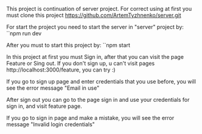 This project is continuation of server project. For correct using at first
you must clone this project https://github.com/ArtemTyzhnenko/server.git

For start the project you need to start the server in "server" project by:
``npm run dev

After you must to start this project by:
``npm start

In this project at first you must Sign in, after that you can visit the page Feature or Sing out.
If you don't sign up, u can't visit pages http://localhost:3000/feature, you can try :)

If you go to sign up page and enter credentials that you use before, you will see the error message "Email in use"

After sign out you can go to the page sign in and use your credentials for sign in, and visit  feature page.

If you go to sign in page and make a mistake, you will see the error message "Invalid login credentials"